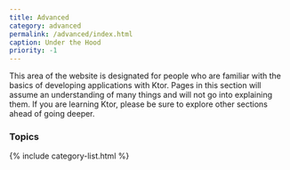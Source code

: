 ```yaml
---
title: Advanced
category: advanced
permalink: /advanced/index.html
caption: Under the Hood
priority: -1
---
```


This area of the website is designated for people who are familiar with the basics of developing applications with Ktor.
Pages in this section will assume an understanding of many things and will not go into explaining them. If you are learning Ktor,
please be sure to explore other sections ahead of going deeper.  

### Topics

{% include category-list.html %}


